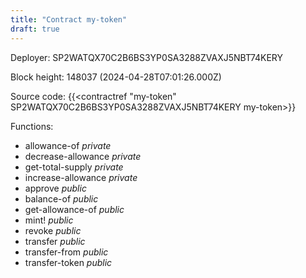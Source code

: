 ```yaml
---
title: "Contract my-token"
draft: true
---
```

Deployer: SP2WATQX70C2B6BS3YP0SA3288ZVAXJ5NBT74KERY


 



Block height: 148037 (2024-04-28T07:01:26.000Z)

Source code: {{<contractref "my-token" SP2WATQX70C2B6BS3YP0SA3288ZVAXJ5NBT74KERY my-token>}}

Functions:

* allowance-of _private_
* decrease-allowance _private_
* get-total-supply _private_
* increase-allowance _private_
* approve _public_
* balance-of _public_
* get-allowance-of _public_
* mint! _public_
* revoke _public_
* transfer _public_
* transfer-from _public_
* transfer-token _public_
